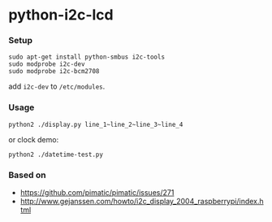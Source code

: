 python-i2c-lcd
==============

### Setup

```
sudo apt-get install python-smbus i2c-tools
sudo modprobe i2c-dev
sudo modprobe i2c-bcm2708
```

add `i2c-dev` to `/etc/modules`.


### Usage

```
python2 ./display.py line_1~line_2~line_3~line_4
```

or clock demo:


```
python2 ./datetime-test.py
```

### Based on
*  https://github.com/pimatic/pimatic/issues/271
*  http://www.gejanssen.com/howto/i2c_display_2004_raspberrypi/index.html